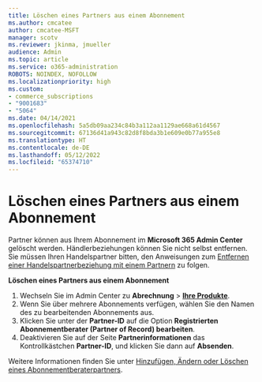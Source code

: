```yaml
---
title: Löschen eines Partners aus einem Abonnement
ms.author: cmcatee
author: cmcatee-MSFT
manager: scotv
ms.reviewer: jkinma, jmueller
audience: Admin
ms.topic: article
ms.service: o365-administration
ROBOTS: NOINDEX, NOFOLLOW
ms.localizationpriority: high
ms.custom:
- commerce_subscriptions
- "9001683"
- "5064"
ms.date: 04/14/2021
ms.openlocfilehash: 5a5db09aa234c84b3a112aa1129ae668a61d4567
ms.sourcegitcommit: 67136d41a943c82d8f8bda3b1e609e0b77a955e8
ms.translationtype: HT
ms.contentlocale: de-DE
ms.lasthandoff: 05/12/2022
ms.locfileid: "65374710"
---
```

# <a name="remove-a-partner-from-a-subscription"></a>Löschen eines Partners aus einem Abonnement

Partner können aus Ihrem Abonnement im **Microsoft 365 Admin Center** gelöscht werden. Händlerbeziehungen können Sie nicht selbst entfernen. Sie müssen Ihren Handelspartner bitten, den Anweisungen zum [Entfernen einer Handelspartnerbeziehung mit einem Partnern](https://docs.microsoft.com/partner-center/remove-a-relationship) zu folgen.

**Löschen eines Partners aus einem Abonnement**

1. Wechseln Sie im Admin Center zu **Abrechnung** > **[Ihre Produkte](https://go.microsoft.com/fwlink/p/?linkid=842054)**.
2. Wenn Sie über mehrere Abonnements verfügen, wählen Sie den Namen des zu bearbeitenden Abonnements aus.
3. Klicken Sie unter der **Partner-ID** auf die Option **Registrierten Abonnementberater (Partner of Record) bearbeiten**.
4. Deaktivieren Sie auf der Seite **Partnerinformationen** das Kontrollkästchen **Partner-ID**, und klicken Sie dann auf **Absenden**.

Weitere Informationen finden Sie unter [Hinzufügen, Ändern oder Löschen eines Abonnementberaterpartners](https://docs.microsoft.com/microsoft-365/admin/misc/add-partner).
